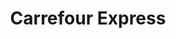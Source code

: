 ---
title: "Carrefour Express"
url: /mont-lozere-et-goulet/carrefour-express/
shop: Lebensmittel
---